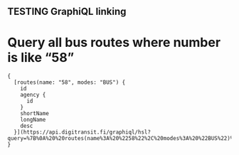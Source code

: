 ## TESTING GraphiQL linking ##

# Query all bus routes where number is like “58” #

```
{
  [routes(name: "58", modes: "BUS") {
    id
    agency {
      id
    }
    shortName
    longName
    desc
  }](https://api.digitransit.fi/graphiql/hsl?query=%7B%0A%20%20routes(name%3A%20%2258%22%2C%20modes%3A%20%22BUS%22)%20%7B%0A%20%20%20%20id%0A%20%20%20%20agency%20%7B%0A%20%20%20%20%20%20id%0A%20%20%20%20%7D%0A%20%20%20%20shortName%0A%20%20%20%20longName%0A%20%20%20%20desc%0A%20%20%7D%0A%7D)
}

```
